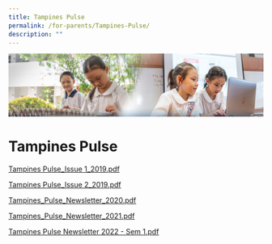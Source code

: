 ```yaml
---
title: Tampines Pulse
permalink: /for-parents/Tampines-Pulse/
description: ""
---
```

![](/images/ForParents.jpg)


Tampines Pulse
==============

[Tampines Pulse_Issue 1_2019.pdf](/files/Tampines%20Pulse_Issue%201_2019.pdf)

[Tampines Pulse_Issue 2_2019.pdf](/files/Tampines%20Pulse_Issue%202_2019.pdf)

[Tampines\_Pulse\_Newsletter\_2020.pdf](/files/Tampines_Pulse_Newsletter_2020_1.pdf)

[Tampines_Pulse_Newsletter_2021.pdf](/files/Tampines_Pulse_Newsletter_2021.pdf)

[Tampines Pulse Newsletter 2022 - Sem 1.pdf](/files/Tampines_Pulse_Newsletter_2022-Sem1.pdf)